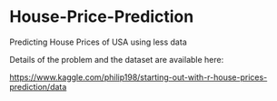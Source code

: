 # House-Price-Prediction
Predicting House Prices of USA using less data

Details of the problem and the dataset are available here:

https://www.kaggle.com/philip198/starting-out-with-r-house-prices-prediction/data
